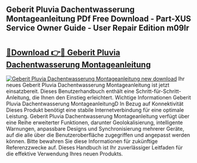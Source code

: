 ## Geberit Pluvia Dachentwasserung Montageanleitung PDf Free Download - Part-XUS Service Owner Guide - User Repair Edition m09lr

# <h2><a href="http://df6sqy.blite.top/?on=Geberit+Pluvia+Dachentwasserung+Montageanleitung">🔗Download 👉🔴 Geberit Pluvia Dachentwasserung Montageanleitung</a></h2>

[![Geberit Pluvia Dachentwasserung Montageanleitung new download](https://i.imgur.com/lujVjoI.png)](http://df6sqy.blite.top/?on=Geberit+Pluvia+Dachentwasserung+Montageanleitung)
Ihr neues Geberit Pluvia Dachentwasserung Montageanleitung ist jetzt einsatzbereit. Dieses Benutzerhandbuch enthält eine Schritt-für-Schritt-Anleitung, die Ihnen den Einstieg erleichtert. Wichtige Informationen Geberit Pluvia Dachentwasserung MontageanleitungD In Bezug auf Konnektivität Dieses Produkt benötigt eine stabile Internetverbindung für eine optimale Leistung. Geberit Pluvia Dachentwasserung Montageanleitung verfügt über eine Reihe erweiterter Funktionen, darunter Geolokalisierung, intelligente Warnungen, anpassbare Designs und Synchronisierung mehrerer Geräte, auf die alle über die Benutzeroberfläche zugegriffen und angepasst werden können. Bitte bewahren Sie diese Informationen für zukünftige Referenzzwecke auf. Dieses Handbuch ist Ihr zuverlässiger Leitfaden für die effektive Verwendung Ihres neuen Produkts.
